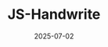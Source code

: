 ---
title: 'JS-Handwrite'
date: 2025-07-02
permalink: /posts/js-handwrite/
tags:
  - JavaScript

---